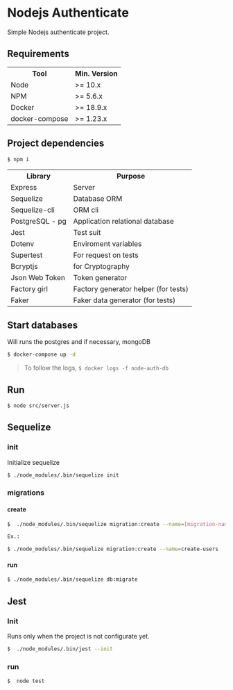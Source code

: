 # Nodejs Authenticate

Simple Nodejs authenticate project.

## Requirements

<table>
    <tbody>
        <tr>
            <th>Tool</th>
            <th>Min. Version</th>
        </tr>
        <tr>
            <td>Node</td>
            <td>>= 10.x</td>
        </tr>
        <tr>
            <td>NPM</td>
            <td>>= 5.6.x</td>
        </tr>
        <tr>
            <td>Docker</td>
            <td>>= 18.9.x</td>
        </tr>
        <tr>
            <td>docker-compose</td>
            <td>>= 1.23.x</td>
        </tr>
    </tbody>
</table>

## Project dependencies

```bash
$ npm i
```

<table>
    <tbody>
        <tr>
            <th>Library</th>
            <th>Purpose</th>
        </tr>
        <tr>
            <td>Express</td>
            <td>Server</td>
        </tr>
        <tr>
            <td>Sequelize</td>
            <td>Database ORM</td>
        </tr>
        <tr>
            <td>Sequelize-cli</td>
            <td>ORM cli</td>
        </tr>
        <tr>
            <td>PostgreSQL - pg</td>
            <td>Application relational database</td>
        </tr>
        <tr>
            <td>Jest</td>
            <td>Test suit</td>
        </tr>
        <tr>
            <td>Dotenv</td>
            <td>Enviroment variables</td>
        </tr>
        <tr>
            <td>Supertest</td>
            <td>For request on tests</td>
        </tr>
        <tr>
            <td>Bcryptjs</td>
            <td>for Cryptography</td>
        </tr>
        <tr>
            <td>Json Web Token</td>
            <td>Token generator</td>
        </tr>
        <tr>
            <td>Factory girl</td>
            <td>Factory generator helper (for tests)</td>
        </tr>
        <tr>
            <td>Faker</td>
            <td>Faker data generator (for tests)</td>
        </tr>
    </tbody>
</table>

## Start databases

Will runs the postgres and if necessary, mongoDB

```bash
$ docker-compose up -d
```

> To follow the logs, `$ docker logs -f node-auth-db`

## Run

```bash
$ node src/server.js
```

## Sequelize

### init

Initialize sequelize

```bash
$ ./node_modules/.bin/sequelize init
```

### migrations

#### create

```bash
$  ./node_modules/.bin/sequelize migration:create --name=[migration-name]

Ex.:

$ ./node_modules/.bin/sequelize migration:create --name=create-users
```

#### run

```bash
$ ./node_modules/.bin/sequelize db:migrate
```

## Jest

### Init

Runs only when the project is not configurate yet.

```bash
$  ./node_modules/.bin/jest --init
```

### run

```bash
$  node test
```
